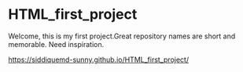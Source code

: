 # HTML_first_project
Welcome, this is my first project.Great repository names are short and memorable. Need inspiration.

https://siddiquemd-sunny.github.io/HTML_first_project/
